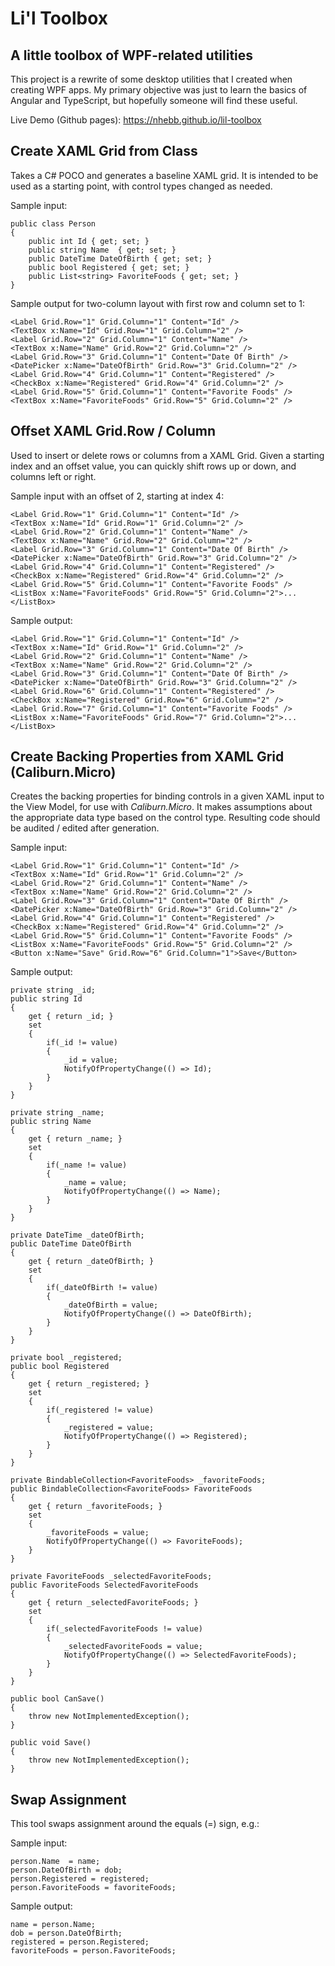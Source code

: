 # Li'l Toolbox
## A little toolbox of WPF-related utilities

This project is a rewrite of some desktop utilities that I created when creating WPF apps. My primary objective was just to learn the basics of Angular and TypeScript, but hopefully someone will find these useful.

Live Demo (Github pages): https://nhebb.github.io/lil-toolbox

## Create XAML Grid from Class
Takes a C# POCO and generates a baseline XAML grid. It is intended to be used as a starting point, with control types changed as needed.

Sample input:
```
public class Person
{
    public int Id { get; set; }
    public string Name  { get; set; }
    public DateTime DateOfBirth { get; set; }
    public bool Registered { get; set; }
    public List<string> FavoriteFoods { get; set; }
}
```

Sample output for two-column layout with first row and column set to 1:
```
<Label Grid.Row="1" Grid.Column="1" Content="Id" />
<TextBox x:Name="Id" Grid.Row="1" Grid.Column="2" />
<Label Grid.Row="2" Grid.Column="1" Content="Name" />
<TextBox x:Name="Name" Grid.Row="2" Grid.Column="2" />
<Label Grid.Row="3" Grid.Column="1" Content="Date Of Birth" />
<DatePicker x:Name="DateOfBirth" Grid.Row="3" Grid.Column="2" />
<Label Grid.Row="4" Grid.Column="1" Content="Registered" />
<CheckBox x:Name="Registered" Grid.Row="4" Grid.Column="2" />
<Label Grid.Row="5" Grid.Column="1" Content="Favorite Foods" />
<TextBox x:Name="FavoriteFoods" Grid.Row="5" Grid.Column="2" />
```

## Offset XAML Grid.Row / Column
Used to insert or delete rows or columns from a XAML Grid. Given a starting index and an offset value, you can quickly shift rows up or down, and columns left or right.

Sample input with an offset of 2, starting at index 4:
```
<Label Grid.Row="1" Grid.Column="1" Content="Id" />
<TextBox x:Name="Id" Grid.Row="1" Grid.Column="2" />
<Label Grid.Row="2" Grid.Column="1" Content="Name" />
<TextBox x:Name="Name" Grid.Row="2" Grid.Column="2" />
<Label Grid.Row="3" Grid.Column="1" Content="Date Of Birth" />
<DatePicker x:Name="DateOfBirth" Grid.Row="3" Grid.Column="2" />
<Label Grid.Row="4" Grid.Column="1" Content="Registered" />
<CheckBox x:Name="Registered" Grid.Row="4" Grid.Column="2" />
<Label Grid.Row="5" Grid.Column="1" Content="Favorite Foods" />
<ListBox x:Name="FavoriteFoods" Grid.Row="5" Grid.Column="2">...</ListBox>
```

Sample output:
```
<Label Grid.Row="1" Grid.Column="1" Content="Id" />
<TextBox x:Name="Id" Grid.Row="1" Grid.Column="2" />
<Label Grid.Row="2" Grid.Column="1" Content="Name" />
<TextBox x:Name="Name" Grid.Row="2" Grid.Column="2" />
<Label Grid.Row="3" Grid.Column="1" Content="Date Of Birth" />
<DatePicker x:Name="DateOfBirth" Grid.Row="3" Grid.Column="2" />
<Label Grid.Row="6" Grid.Column="1" Content="Registered" />
<CheckBox x:Name="Registered" Grid.Row="6" Grid.Column="2" />
<Label Grid.Row="7" Grid.Column="1" Content="Favorite Foods" />
<ListBox x:Name="FavoriteFoods" Grid.Row="7" Grid.Column="2">...</ListBox>
```

## Create Backing Properties from XAML Grid (Caliburn.Micro)
Creates the backing properties for binding controls in a given XAML input to the View Model, for use with _Caliburn.Micro_. It makes assumptions about the appropriate data type based on the control type. Resulting code should be audited / edited after generation.

Sample input:
```
<Label Grid.Row="1" Grid.Column="1" Content="Id" />
<TextBox x:Name="Id" Grid.Row="1" Grid.Column="2" />
<Label Grid.Row="2" Grid.Column="1" Content="Name" />
<TextBox x:Name="Name" Grid.Row="2" Grid.Column="2" />
<Label Grid.Row="3" Grid.Column="1" Content="Date Of Birth" />
<DatePicker x:Name="DateOfBirth" Grid.Row="3" Grid.Column="2" />
<Label Grid.Row="4" Grid.Column="1" Content="Registered" />
<CheckBox x:Name="Registered" Grid.Row="4" Grid.Column="2" />
<Label Grid.Row="5" Grid.Column="1" Content="Favorite Foods" />
<ListBox x:Name="FavoriteFoods" Grid.Row="5" Grid.Column="2" />
<Button x:Name="Save" Grid.Row="6" Grid.Column="1">Save</Button>
```

Sample output:
```
private string _id;
public string Id
{
    get { return _id; }
    set
    {
        if(_id != value)
        {
            _id = value;
            NotifyOfPropertyChange(() => Id);
        }
    }
}

private string _name;
public string Name
{
    get { return _name; }
    set
    {
        if(_name != value)
        {
            _name = value;
            NotifyOfPropertyChange(() => Name);
        }
    }
}

private DateTime _dateOfBirth;
public DateTime DateOfBirth
{
    get { return _dateOfBirth; }
    set
    {
        if(_dateOfBirth != value)
        {
            _dateOfBirth = value;
            NotifyOfPropertyChange(() => DateOfBirth);
        }
    }
}

private bool _registered;
public bool Registered
{
    get { return _registered; }
    set
    {
        if(_registered != value)
        {
            _registered = value;
            NotifyOfPropertyChange(() => Registered);
        }
    }
}

private BindableCollection<FavoriteFoods> _favoriteFoods;
public BindableCollection<FavoriteFoods> FavoriteFoods
{
    get { return _favoriteFoods; }
    set
    {
        _favoriteFoods = value;
        NotifyOfPropertyChange(() => FavoriteFoods);
    }
}

private FavoriteFoods _selectedFavoriteFoods;
public FavoriteFoods SelectedFavoriteFoods
{
    get { return _selectedFavoriteFoods; }
    set
    {
        if(_selectedFavoriteFoods != value)
        {
            _selectedFavoriteFoods = value;
            NotifyOfPropertyChange(() => SelectedFavoriteFoods);
        }
    }
}

public bool CanSave()
{
    throw new NotImplementedException();
}

public void Save()
{
    throw new NotImplementedException();
}
```

## Swap Assignment
This tool swaps assignment around the equals (=) sign, e.g.:

Sample input:
```
person.Name  = name;
person.DateOfBirth = dob;
person.Registered = registered;
person.FavoriteFoods = favoriteFoods;
```

Sample output:
```
name = person.Name;
dob = person.DateOfBirth;
registered = person.Registered;
favoriteFoods = person.FavoriteFoods;
```
